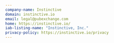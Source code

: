 ```yaml
---
company-name: Instinctive
domain: instinctive.io
email: legal@pubexchange.com
home: https://instinctive.io/
iab-listing-name: "Instinctive, Inc."
privacy-policy: https://instinctive.io/privacy
---
```




